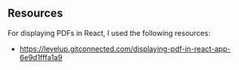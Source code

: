 
## Resources
For displaying PDFs in React, I used the following resources:
- https://levelup.gitconnected.com/displaying-pdf-in-react-app-6e9d1fffa1a9
